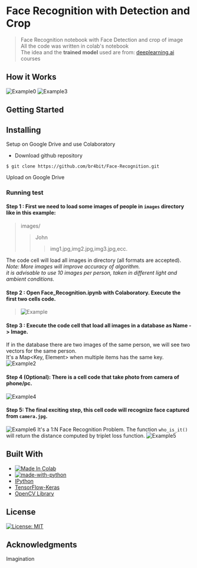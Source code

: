# Face Recognition with Detection and Crop
> Face Recognition notebook with Face Detection and crop of image <br>
> All the code was written in colab's notebook <br>
> The idea and the <b>trained model</b> used are from: [deeplearning.ai](https://www.deeplearning.ai/) courses
## How it Works
![Example0](https://gyazo.com/282e0b47323ef26fe2414490ce7ec2f0)
![Example3](https://i.gyazo.com/e1cd4312fc6f90a8309de812f7689fef.png)
## Getting Started
## Installing
Setup on Google Drive and use Colaboratory
* Download github repository
```
$ git clone https://github.com/br4bit/Face-Recognition.git
```
Upload on Google Drive <br>
### Running test
#### Step 1 : First we need to load some images of people in ``` images ``` directory like in this example:
> images/
>> John
>>> img1.jpg,img2.jpg,img3.jpg,ecc.

The code cell will load all images in directory (all formats are accepted).<br>
_Note: More images will improve accuracy of algorithm.<br>
it is advisable to use 10 images per person, taken in different light and ambient conditions._
#### Step 2 : Open Face_Recognition.ipynb with Colaboratory. Execute the first two cells code.
>![Example](http://g.recordit.co/KiuqIc0Hfa.gif)
#### Step 3 : Execute the code cell that load all images in a database as Name -> Image. 
If in the database there are two images of the same person, we will see two vectors for the same person. <br>
It's a Map<Key, Element> when multiple items has the same key.
![Example2](http://g.recordit.co/eac08bqaSG.gif)
#### Step 4 (Optional): There is a cell code that take photo from camera of phone/pc.
![Example4](https://i.gyazo.com/2c540ffb92d1cc204340a2d5f679a24d.png)
#### Step 5: The final exciting step, this cell code will recognize face captured from ``` camera.jpg ```.
![Example6](https://i.gyazo.com/d5c280680e99661a6f317d9d6804ee9a.png)
It's a 1:N Face Recognition Problem. The function ``` who_is_it() ``` will return the distance computed by triplet loss function.
![Example5](https://i.gyazo.com/8709bed21d3e820883989b824abce3e1.png)

## Built With
* [![Made In Colab](https://colab.research.google.com/assets/colab-badge.svg)](https://colab.research.google.com/)
* [![made-with-python](https://img.shields.io/badge/Made%20with-Python-1f425f.svg)](https://www.python.org/)
* [IPython](https://ipython.org/)
* [TensorFlow-Keras](https://www.tensorflow.org/)
* [OpenCV Library](https://opencv.org/)

## License

[![License: MIT](https://img.shields.io/badge/License-MIT-yellow.svg)](https://opensource.org/licenses/MIT)

## Acknowledgments
Imagination
